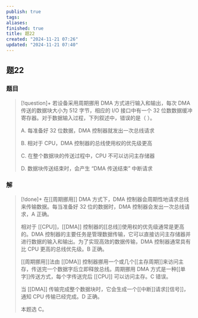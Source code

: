```yaml
---
publish: true
tags: 
aliases: 
finished: true
title: 题22
created: "2024-11-21 07:26"
updated: "2024-11-21 07:40"
---
```

## 题22
### 题目
> [!question]+
> 若设备采用周期挪用 DMA 方式进行输入和输出，每次 DMA 传送的数据块大小为 512 字节，相应的 I/O 接口中有一个 32 位数数据缓冲寄存器。对于数据输入过程，下列叙述中，错误的是（ ）。
> 
> A. 每准备好 32 位数据，DMA 控制器就发出一次总线请求
> 
> B. 相对于 CPU，DMA 控制器的总线使用权的优先级更高
> 
> C. 在整个数据块的传送过程中，CPU 不可以访问主存储器
> 
> D. 数据块传送结束时，会产生 “DMA 传送结束” 中断请求
### 解
> [!done]+
> 在[[周期挪用]] DMA 方式下，DMA 控制器会周期性地请求总线来传输数据。每当准备好 32 位的数据时，DMA 控制器会发出一次总线请求，A 正确。
> 
> 相对于 [[CPU]]，[[DMA]] 控制器的[[总线]]使用权的优先级通常是更高的。DMA 控制器的主要任务是管理数据传输，它可以直接访问主存储器并进行数据的输入和输出。为了实现高效的数据传输，DMA 控制器通常具有比 CPU 更高的总线优先级。B 正确。
> 
> [[周期挪用]]法由 [[DMA]] 控制器挪用一个或几个[[主存周期]]来访问主存，传送完一个数据字后立即释放总线。周期挪用 DMA 方式是一种[[单字]]传送方式，每个字传送完后 [[CPU]] 可以访问主存。C 错误。
> 
> 当 [[DMA]] 传输完成整个数据块时，它会生成一个[[中断]]请求[[信号]]，通知 CPU 传输已经完成。D 正确。
> 
> 本题选 C。